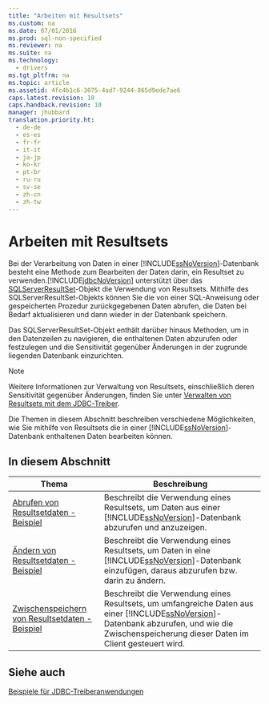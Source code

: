 ```yaml
---
title: "Arbeiten mit Resultsets"
ms.custom: na
ms.date: 07/01/2016
ms.prod: sql-non-specified
ms.reviewer: na
ms.suite: na
ms.technology: 
  - drivers
ms.tgt_pltfrm: na
ms.topic: article
ms.assetid: 4fc4b1c6-3075-4ad7-9244-865d9ede7ae6
caps.latest.revision: 10
caps.handback.revision: 10
manager: jhubbard
translation.priority.ht: 
  - de-de
  - es-es
  - fr-fr
  - it-it
  - ja-jp
  - ko-kr
  - pt-br
  - ru-ru
  - sv-se
  - zh-cn
  - zh-tw
---
```

# Arbeiten mit Resultsets
  Bei der Verarbeitung von Daten in einer [!INCLUDE[ssNoVersion](../content/includes/ssNoVersion_md.md)]\-Datenbank besteht eine Methode zum Bearbeiten der Daten darin, ein Resultset zu verwenden.[!INCLUDE[jdbcNoVersion](../content/includes/jdbcNoVersion_md.md)] unterstützt über das [SQLServerResultSet](../content/SQLServerResultSet-Class.md)\-Objekt die Verwendung von Resultsets. Mithilfe des SQLServerResultSet\-Objekts können Sie die von einer SQL\-Anweisung oder gespeicherten Prozedur zurückgegebenen Daten abrufen, die Daten bei Bedarf aktualisieren und dann wieder in der Datenbank speichern.  
  
 Das SQLServerResultSet\-Objekt enthält darüber hinaus Methoden, um in den Datenzeilen zu navigieren, die enthaltenen Daten abzurufen oder festzulegen und die Sensitivität gegenüber Änderungen in der zugrunde liegenden Datenbank einzurichten.  
  
> [!NOTE]  
>  Weitere Informationen zur Verwaltung von Resultsets, einschließlich deren Sensitivität gegenüber Änderungen, finden Sie unter [Verwalten von Resultsets mit dem JDBC-Treiber](../content/Managing-Result-Sets-with-the-JDBC-Driver.md).  
  
 Die Themen in diesem Abschnitt beschreiben verschiedene Möglichkeiten, wie Sie mithilfe von Resultsets die in einer [!INCLUDE[ssNoVersion](../content/includes/ssNoVersion_md.md)]\-Datenbank enthaltenen Daten bearbeiten können.  
  
## In diesem Abschnitt  
  
|Thema|Beschreibung|  
|-----------|------------------|  
|[Abrufen von Resultsetdaten - Beispiel](../content/Retrieving-Result-Set-Data-Sample.md)|Beschreibt die Verwendung eines Resultsets, um Daten aus einer [!INCLUDE[ssNoVersion](../content/includes/ssNoVersion_md.md)]\-Datenbank abzurufen und anzuzeigen.|  
|[Ändern von Resultsetdaten - Beispiel](../content/Modifying-Result-Set-Data-Sample.md)|Beschreibt die Verwendung eines Resultsets, um Daten in eine [!INCLUDE[ssNoVersion](../content/includes/ssNoVersion_md.md)]\-Datenbank einzufügen, daraus abzurufen bzw. darin zu ändern.|  
|[Zwischenspeichern von Resultsetdaten - Beispiel](../content/Caching-Result-Set-Data-Sample.md)|Beschreibt die Verwendung eines Resultsets, um umfangreiche Daten aus einer [!INCLUDE[ssNoVersion](../content/includes/ssNoVersion_md.md)]\-Datenbank abzurufen, und wie die Zwischenspeicherung dieser Daten im Client gesteuert wird.|  
  
## Siehe auch  
 [Beispiele für JDBC-Treiberanwendungen](../content/Sample-JDBC-Driver-Applications.md)  
  
  